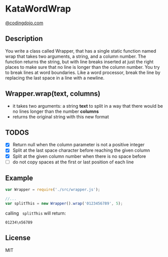 # **KataWordWrap**
[@codingdojo.com](http://codingdojo.org/cgi-bin/index.pl?KataWordWrap "KataWordWrap")

## Description
You write a class called Wrapper, that has a single static function named wrap that takes two arguments, a string, and a column number. The function returns the string, but with line breaks inserted at just the right places to make sure that no line is longer than the column number. You try to break lines at word boundaries.
Like a word processor, break the line by replacing the last space in a line with a newline.

## Wrapper.wrap(text, columns)

* it takes two arguments: a string **text** to split in a way that there would be no lines longer than the number **columns** 
* returns the original string with this new format

## TODOS

* [x] Return null when the column parameter is not a positive integer
* [x] Split at the last space character before reaching the given column
* [x] Split at the given column number when there is no space before
* [ ] do not copy spaces at the first or last position of each line

## Example

```js
var Wrapper = require('./src/wrapper.js');

//...
var splitThis = new Wrapper().wrap('0123456789', 5);
``` 
calling ``` splitThis``` will return:
```	
01234\n56789
```
## License

MIT
